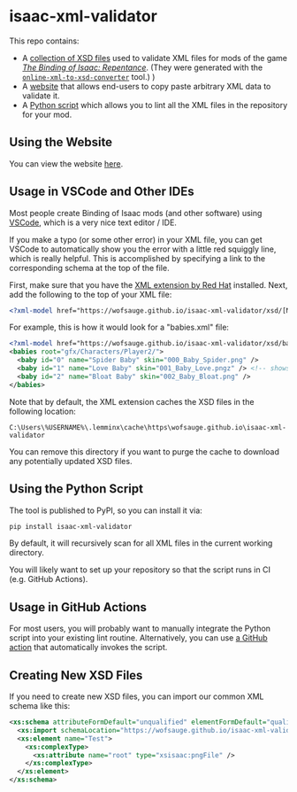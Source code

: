 # isaac-xml-validator

This repo contains:

- A [collection of XSD files](https://github.com/wofsauge/isaac-xml-validator/tree/main/xsd) used to validate XML files for mods of the game _[The Binding of Isaac: Repentance](https://store.steampowered.com/app/1426300/The_Binding_of_Isaac_Repentance/)_. (They were generated with the [`online-xml-to-xsd-converter`](https://www.liquid-technologies.com/online-xml-to-xsd-converter) tool.)
)
- A [website](https://wofsauge.github.io/isaac-xml-validator/webtool) that allows end-users to copy paste arbitrary XML data to validate it.
- A [Python script](https://github.com/wofsauge/isaac-xml-validator/blob/main/isaac-xml-validator.py) which allows you to lint all the XML files in the repository for your mod.

## Using the Website

You can view the website [here](https://wofsauge.github.io/isaac-xml-validator/webtool).

## Usage in VSCode and Other IDEs

Most people create Binding of Isaac mods (and other software) using [VSCode](https://code.visualstudio.com/), which is a very nice text editor / IDE.

If you make a typo (or some other error) in your XML file, you can get VSCode to automatically show you the error with a little red squiggly line, which is really helpful. This is accomplished by specifying a link to the corresponding schema at the top of the file.

First, make sure that you have the [XML extension by Red Hat](https://marketplace.visualstudio.com/items?itemName=redhat.vscode-xml) installed. Next, add the following to the top of your XML file:

```xml
<?xml-model href="https://wofsauge.github.io/isaac-xml-validator/xsd/[NAME OF THE FILE].xsd" ?>
```

For example, this is how it would look for a "babies.xml" file:

```xml
<?xml-model href="https://wofsauge.github.io/isaac-xml-validator/xsd/babies.xsd" ?>
<babies root="gfx/Characters/Player2/">
  <baby id="0" name="Spider Baby" skin="000_Baby_Spider.png" />
  <baby id="1" name="Love Baby" skin="001_Baby_Love.pngz" /> <!-- shows an error, because the "skin" attribute doesn't contain a .png file, but a .pngz-->
  <baby id="2" name="Bloat Baby" skin="002_Baby_Bloat.png" />
</babies>
```

Note that by default, the XML extension caches the XSD files in the following location:

```text
C:\Users\%USERNAME%\.lemminx\cache\https\wofsauge.github.io\isaac-xml-validator
```

You can remove this directory if you want to purge the cache to download any potentially updated XSD files.

## Using the Python Script

The tool is published to PyPI, so you can install it via:

```sh
pip install isaac-xml-validator
```

By default, it will recursively scan for all XML files in the current working directory.

You will likely want to set up your repository so that the script runs in CI (e.g. GitHub Actions).

## Usage in GitHub Actions

For most users, you will probably want to manually integrate the Python script into your existing lint routine. Alternatively, you can use [a GitHub action](https://github.com/wofsauge/Isaac-xmlvalidator-action) that automatically invokes the script.

## Creating New XSD Files

If you need to create new XSD files, you can import our common XML schema like this:

```xml
<xs:schema attributeFormDefault="unqualified" elementFormDefault="qualified" xmlns:xs="http://www.w3.org/2001/XMLSchema" xmlns:xsisaac="https://wofsauge.github.io/isaac-xml-validator">
  <xs:import schemaLocation="https://wofsauge.github.io/isaac-xml-validator/xsd/isaacTypes.xsd" namespace="https://wofsauge.github.io/isaac-xml-validator" />
  <xs:element name="Test">
    <xs:complexType>
      <xs:attribute name="root" type="xsisaac:pngFile" />
    </xs:complexType>
  </xs:element>
</xs:schema>
```

